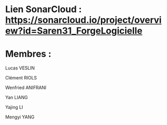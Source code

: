 # Lien SonarCloud : https://sonarcloud.io/project/overview?id=Saren31_ForgeLogicielle

# Membres :

Lucas VESLIN

Clément RIOLS

Wenfried ANIFRANI

Yan LIANG

Yajing LI

Mengyi YANG

